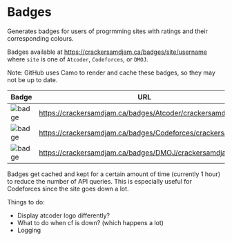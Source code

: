 # Badges

Generates badges for users of progrmming sites with ratings and their corresponding colours.

Badges available at https://crackersamdjam.ca/badges/site/username where `site` is one of `Atcoder`, `Codeforces`, or `DMOJ`.

Note: GitHub uses Camo to render and cache these badges, so they may not be up to date.

| Badge | URL |
|-|-|
| ![badge](https://crackersamdjam.ca/badges/Atcoder/crackersamdjam) | https://crackersamdjam.ca/badges/Atcoder/crackersamdjam |
| ![badge](https://crackersamdjam.ca/badges/Codeforces/crackersamdjam) | https://crackersamdjam.ca/badges/Codeforces/crackersamdjam |
| ![badge](https://crackersamdjam.ca/badges/DMOJ/crackersamdjam) | https://crackersamdjam.ca/badges/DMOJ/crackersamdjam |


Badges get cached and kept for a certain amount of time (currently 1 hour) to reduce the number of API queries. This is especially useful for Codeforces since the site goes down a lot.

Things to do:
- Display atcoder logo differently?
- What to do when cf is down? (which happens a lot)
- Logging

